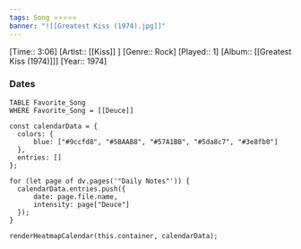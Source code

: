 ```yaml
---
tags: Song ⭐⭐⭐⭐⭐ 
banner: "![[Greatest Kiss (1974).jpg]]"
---
```

[Time:: 3:06]
[Artist:: [[Kiss]] ]
[Genre:: Rock]
[Played:: 1]
[Album:: [[Greatest Kiss (1974)]]]
[Year:: 1974]
### Dates
````dataview
TABLE Favorite_Song
WHERE Favorite_Song = [[Deuce]]
````
  ```dataviewjs
const calendarData = { 
	colors: { 
		blue: ["#9ccfd8", "#5BAAB8", "#57A1BB", "#5da8c7", "#3e8fb0"] 
	}, 
	entries: [] 
}; 

for (let page of dv.pages('"Daily Notes"')) { 
	calendarData.entries.push({ 
		date: page.file.name, 
		intensity: page["Deuce"]
	}); 
} 

renderHeatmapCalendar(this.container, calendarData);
```
